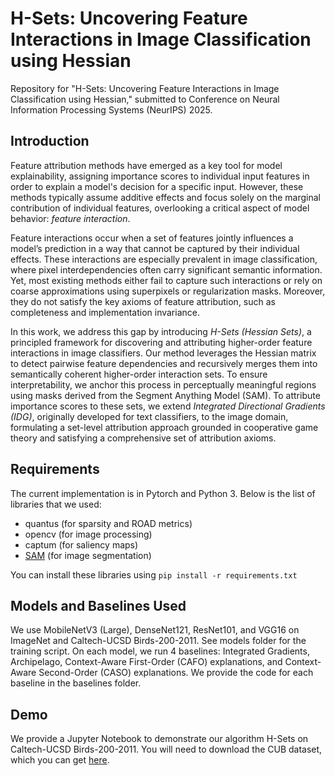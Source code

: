 # H-Sets: Uncovering Feature Interactions in Image Classification using Hessian

Repository for "H-Sets: Uncovering Feature Interactions in Image Classification using Hessian," submitted to Conference on Neural Information Processing Systems (NeurIPS) 2025. 

## Introduction
Feature attribution methods have emerged as a key tool for model explainability, assigning importance scores to individual input features in order to explain a model's decision for a specific input. However, these methods typically assume additive effects and focus solely on the marginal contribution of individual features, overlooking a critical aspect of model behavior: _feature interaction_.

Feature interactions occur when a set of features jointly influences a model’s prediction in a way that cannot be captured by their individual effects. These interactions are especially prevalent in image classification, where pixel interdependencies often carry significant semantic information. Yet, most existing methods either fail to capture such interactions or rely on coarse approximations using superpixels or regularization masks. Moreover, they do not satisfy the key axioms of feature attribution, such as completeness and implementation invariance.

In this work, we address this gap by introducing _H-Sets (Hessian Sets)_, a principled framework for discovering and attributing higher-order feature interactions in image classifiers. Our method leverages the Hessian matrix to detect pairwise feature dependencies and recursively merges them into semantically coherent higher-order interaction sets. To ensure interpretability, we anchor this process in perceptually meaningful regions using masks derived from the Segment Anything Model (SAM).  To attribute importance scores to these sets, we extend _Integrated Directional Gradients (IDG)_, originally developed for text classifiers, to the image domain, formulating a set-level attribution approach grounded in cooperative game theory and satisfying a comprehensive set of attribution axioms.

## Requirements
The current implementation is in Pytorch and Python 3. Below is the list of libraries that we used:
 - quantus (for sparsity and ROAD metrics)
 - opencv (for image processing)
 - captum (for saliency maps)
 - [SAM](https://github.com/facebookresearch/segment-anything.git) (for image segmentation)

You can install these libraries using 
```pip install -r requirements.txt```

## Models and Baselines Used
We use MobileNetV3 (Large), DenseNet121, ResNet101, and VGG16 on ImageNet and Caltech-UCSD Birds-200-2011. See models folder for the training script. On each model, we run 4 baselines: Integrated Gradients, Archipelago, Context-Aware First-Order (CAFO) explanations, and Context-Aware Second-Order (CASO) explanations. We provide the code for each baseline in the baselines folder. 

## Demo
We provide a Jupyter Notebook to demonstrate our algorithm H-Sets on Caltech-UCSD Birds-200-2011. You will need to download the CUB dataset, which you can get [here](https://data.caltech.edu/records/65de6-vp158).
